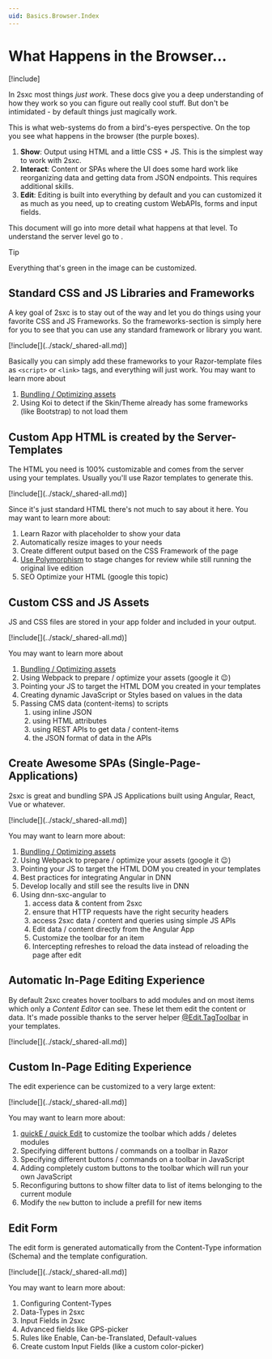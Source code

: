 ```yaml
---
uid: Basics.Browser.Index
---
```


# What Happens in the Browser...

[!include[](../stack/_shared-float-summary.md)]
<style>.context-box-summary .browser-all { visibility: visible; } </style>

In 2sxc most things _just work_. These docs give you a deep understanding of how they work so you can figure out really cool stuff. But don't be intimidated - by default things just magically work. 

This is what web-systems do from a bird's-eyes perspective. On the top you see what happens in the browser (the purple boxes).

1. **Show**: Output using HTML and a little CSS + JS. This is the simplest way to work with 2sxc.
1. **Interact**: Content or SPAs where the UI does some hard work like reorganizing data and getting data from JSON endpoints. This requires additional skills.
1. **Edit**: Editing is built into everything by default and you can customized it as much as you need, up to creating custom WebAPIs, forms and input fields.

This document will go into more detail what happens at that level. To understand the server level go to [](xref:Basics.Index).

> [!TIP]
> Everything that's green in the image can be customized.


## Standard CSS and JS Libraries and Frameworks

A key goal of 2sxc is to stay out of the way and let you do things using your favorite CSS and JS Frameworks. So the frameworks-section is simply here for you to see that you can use any standard framework or library you want. 

<div class="context-box2" width="100%">
  [!include[](../stack/_shared-all.md)]
  <style>.context-box2 .frameworks-browser { visibility: visible; } </style>
</div>

Basically you can simply add these frameworks to your Razor-template files as `<script>` or `<link>` tags, and everything will just work. You may want to learn more about

1. [Bundling / Optimizing assets](xref:Basics.Server.Assets.Optimization)
1. Using Koi to detect if the Skin/Theme already has some frameworks (like Bootstrap) to not load them

## Custom App HTML is created by the Server-Templates

The HTML you need is 100% customizable and comes from the server using your templates. 
Usually you'll use Razor templates to generate this. 

<div class="context-box3" width="100%">
  [!include[](../stack/_shared-all.md)]
  <style>.context-box3 .show-html { visibility: visible; } </style>
</div>


Since it's just standard HTML there's not much to say about it here. You may want to learn more about:

1. Learn Razor with placeholder to show your data
1. Automatically resize images to your needs
1. Create different output based on the CSS Framework of the page
1. [Use Polymorphism](xref:Basics.App.Polymorphism) to stage changes for review while still running the original live edition
1. SEO Optimize your HTML (google this topic)

## Custom CSS and JS Assets

JS and CSS files are stored in your app folder and included in your output. 

<div class="context-box4" width="100%">
  [!include[](../stack/_shared-all.md)]
  <style>.context-box4 .show-js { visibility: visible; } </style>
</div>

You may want to learn more about

1. [Bundling / Optimizing assets](xref:Basics.Server.Assets.Optimization)
1. Using Webpack to prepare / optimize your assets (google it 😉)
1. Pointing your JS to target the HTML DOM you created in your templates
1. Creating dynamic JavaScript or Styles based on values in the data
1. Passing CMS data (content-items) to scripts
    1. using inline JSON
    1. using HTML attributes
    1. using REST APIs to get data / content-items
    1. the JSON format of data in the APIs

## Create Awesome SPAs (Single-Page-Applications)

2sxc is great and bundling SPA JS Applications built using Angular, React, Vue or whatever. 

<div class="context-box5" width="100%">
  [!include[](../stack/_shared-all.md)]
  <style>.context-box5 .spa-all { visibility: visible; } </style>
</div>

You may want to learn more about:

1. [Bundling / Optimizing assets](xref:Basics.Server.Assets.Optimization)
1. Using Webpack to prepare / optimize your assets (google it 😉)
1. Pointing your JS to target the HTML DOM you created in your templates
1. Best practices for integrating Angular in DNN
1. Develop locally and still see the results live in DNN
1. Using dnn-sxc-angular to 
    1. access data & content from 2sxc
    1. ensure that HTTP requests have the right security headers
    1. access 2sxc data / content and queries using simple JS APIs
    1. Edit data / content directly from the Angular App
    1. Customize the toolbar for an item
    1. Intercepting refreshes to reload the data instead of reloading the page after edit


## Automatic In-Page Editing Experience

By default 2sxc creates hover toolbars to add modules and on most items which only a _Content Editor_ can see. These let them edit the content or data. It's made possible thanks to the server helper [@Edit.TagToolbar](xref:NetCode.Razor.Edit.Toolbar) in your templates.

<div class="context-box6" width="100%">
  [!include[](../stack/_shared-all.md)]
  <style>.context-box6 .edit-auto { visibility: visible; } </style>
</div>


## Custom In-Page Editing Experience

The edit experience can be customized to a very large extent:

<div class="context-box-edit-js" width="100%">
  [!include[](../stack/_shared-all.md)]
  <style>.context-box-edit-js .edit-custom { visibility: visible; } </style>
</div>

You may want to learn more about:

1. [quickE / quick Edit](xref:Basics.Browser.EditUx.QuickE) to customize the toolbar which adds / deletes modules
1. Specifying different buttons / commands on a toolbar in Razor
1. Specifying different buttons / commands on a toolbar in JavaScript
1. Adding completely custom buttons to the toolbar which will run your own JavaScript
1. Reconfiguring buttons to show filter data to list of items belonging to the current module
1. Modify the `new` button to include a prefill for new items


## Edit Form

The edit form is generated automatically from the Content-Type information (Schema) and the template configuration. 

<div class="context-box-edit-form" width="100%">
  [!include[](../stack/_shared-all.md)]
  <style>.context-box-edit-form .browser-edit-ui { visibility: visible; } </style>
</div>


You may want to learn more about:

1. Configuring Content-Types
1. Data-Types in 2sxc
1. Input Fields in 2sxc
1. Advanced fields like GPS-picker
1. Rules like Enable, Can-be-Translated, Default-values
1. Create custom Input Fields (like a custom color-picker)
